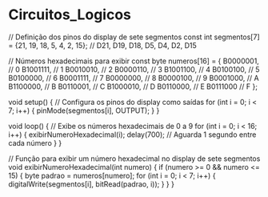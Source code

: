 # Circuitos_Logicos
// Definição dos pinos do display de sete segmentos
const int segmentos[7] = {21, 19, 18, 5, 4, 2, 15}; // D21, D19, D18, D5, D4, D2, D15

// Números hexadecimais para exibir
const byte numeros[16] = {
  B0000001, // 0
  B1001111, // 1
  B0010010, // 2
  B0000110, // 3
  B1001100, // 4
  B0100100, // 5
  B0100000, // 6
  B0001111, // 7
  B0000000, // 8
  B0000100, // 9
  B0001000, // A
  B1100000, // B
  B0110001, // C
  B1000010, // D
  B0110000, // E
  B0111000  // F
};

void setup() {
  // Configura os pinos do display como saídas
  for (int i = 0; i < 7; i++) {
    pinMode(segmentos[i], OUTPUT);
  }
}

void loop() {
  // Exibe os números hexadecimais de 0 a 9
  for (int i = 0; i < 16; i++) {
    exibirNumeroHexadecimal(i);
    delay(700); // Aguarda 1 segundo entre cada número
  }
}

// Função para exibir um número hexadecimal no display de sete segmentos
void exibirNumeroHexadecimal(int numero) {
  if (numero >= 0 && numero <= 15) {
    byte padrao = numeros[numero];
    for (int i = 0; i < 7; i++) {
      digitalWrite(segmentos[i], bitRead(padrao, i));
    }
  }
}
